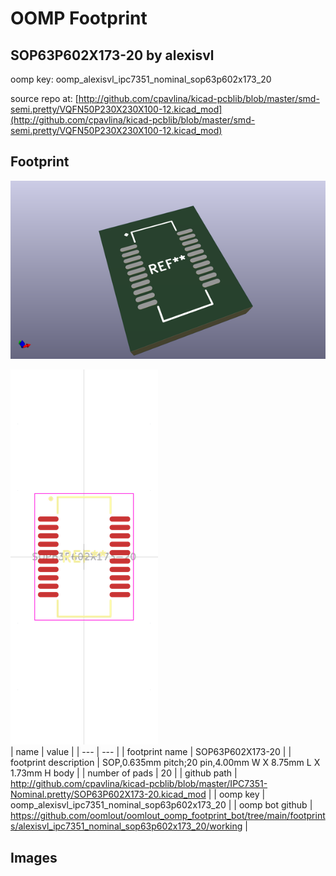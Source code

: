 # OOMP Footprint  
## SOP63P602X173-20  by alexisvl  
  
oomp key: oomp_alexisvl_ipc7351_nominal_sop63p602x173_20  
  
source repo at: [http://github.com/cpavlina/kicad-pcblib/blob/master/smd-semi.pretty/VQFN50P230X230X100-12.kicad_mod](http://github.com/cpavlina/kicad-pcblib/blob/master/smd-semi.pretty/VQFN50P230X230X100-12.kicad_mod)  
## Footprint  
  
[![working_kicad_pcb_3d.png](working_kicad_pcb_3d_600.png)](working_kicad_pcb_3d.png)  
  
[![working.png](working_600.png)](working.png)  
| name | value | 
| --- | --- | 
| footprint name | SOP63P602X173-20 | 
| footprint description | SOP,0.635mm pitch;20 pin,4.00mm W X 8.75mm L X 1.73mm H body | 
| number of pads | 20 | 
| github path | http://github.com/cpavlina/kicad-pcblib/blob/master/IPC7351-Nominal.pretty/SOP63P602X173-20.kicad_mod | 
| oomp key | oomp_alexisvl_ipc7351_nominal_sop63p602x173_20 | 
| oomp bot github | https://github.com/oomlout/oomlout_oomp_footprint_bot/tree/main/footprints/alexisvl_ipc7351_nominal_sop63p602x173_20/working | 
## Images  
